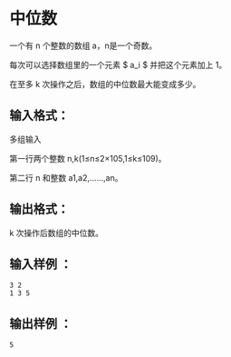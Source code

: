 # 中位数
一个有 n 个整数的数组 a，n是一个奇数。

每次可以选择数组里的一个元素 $ a_i $ 并把这个元素加上 1。

在至多 k 次操作之后，数组的中位数最大能变成多少。

## 输入格式：

多组输入

第一行两个整数 n,k(1≤n≤2×10​5​​,1≤k≤10​9​​)。

第二行 n 和整数 a​1​​,a​2​​,......,a​n​​。
## 输出格式：

k 次操作后数组的中位数。
## 输入样例 ：
```
3 2
1 3 5

```
## 输出样例 ：
```
5

```